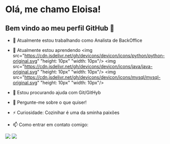 # Olá, me chamo Eloisa! 
## Bem vindo ao meu perfil GitHub 👋

- 🔭 Atualmente estou trabalhando como Analista de BackOffice

- 🌱 Atualmente estou aprendendo 
<img src="https://cdn.jsdelivr.net/gh/devicons/devicon/icons/python/python-original.svg" "height: 10px" "width: 10px"/>
<img src="https://cdn.jsdelivr.net/gh/devicons/devicon/icons/java/java-original.svg" "height: 10px" "width: 10px"/>
<img src="https://cdn.jsdelivr.net/gh/devicons/devicon/icons/mysql/mysql-original.svg"  "height: 10px" "width: 10px"/>

- 🤔 Estou procurando ajuda com Git/GitHyb

- 💬 Pergunte-me sobre o que quiser!

- ⚡ Curiosidade: Cozinihar é uma da sminha paixões 

- 📫 Como entrar em contato comigo:
<div>
  <a href = "mailto:eloisa.c@outlook.com"><img src="https://img.shields.io/badge/Gmail-D14836?style=for-the-badge&logo=gmail&logoColor=white" target="_blank"></a>
<a href="[https://www.linkedin.com/in/eloisa-costa/]" target="_blank"><img src="https://img.shields.io/badge/-LinkedIn-%230077B5?style=for-the-badge&logo=linkedin&logoColor=white" target="_blank"></a>   
</div>

<!---
EloisaCosta/EloisaCosta is a ✨ special ✨ repository because its `README.md` (this file) appears on your GitHub profile.
You can click the Preview link to take a look at your changes.
--->
